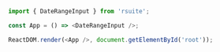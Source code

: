 <!--start-code-->

```js
import { DateRangeInput } from 'rsuite';

const App = () => <DateRangeInput />;

ReactDOM.render(<App />, document.getElementById('root'));
```

<!--end-code-->
